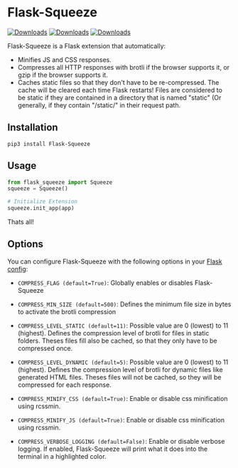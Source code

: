 # Flask-Squeeze

[![Downloads](https://pepy.tech/badge/flask-squeeze)](https://pepy.tech/project/flask-squeeze)
[![Downloads](https://pepy.tech/badge/flask-squeeze/month)](https://pepy.tech/project/flask-squeeze/month)
[![Downloads](https://pepy.tech/badge/flask-squeeze/week)](https://pepy.tech/project/flask-squeeze/week)

Flask-Squeeze is a Flask extension that automatically:
- Minifies JS and CSS responses.
- Compresses all HTTP responses with brotli if the browser supports it, or gzip if the browser supports it.
- Caches static files so that they don't have to be re-compressed. The cache will be cleared each time Flask restarts! Files are considered to be static if they are contained in a directory that is named "static" (Or generally, if they contain "/static/" in their request path.

## Installation
```
pip3 install Flask-Squeeze
```

## Usage
```python
from flask_squeeze import Squeeze
squeeze = Squeeze()

# Initialize Extension
squeeze.init_app(app)
```

Thats all!

## Options
You can configure Flask-Squeeze with the following options in your [Flask config](https://flask.palletsprojects.com/en/latest/config/):
- `COMPRESS_FLAG (default=True)`: Globally enables or disables Flask-Squeeze
- `COMPRESS_MIN_SIZE (default=500)`: Defines the minimum file size in bytes to activate the brotli compression
- `COMPRESS_LEVEL_STATIC (default=11)`: Possible value are 0 (lowest) to 11 (highest). Defines the compression level of brotli for files in static folders. Theses files fill also be cached, so that they only have to be compressed once.
- `COMPRESS_LEVEL_DYNAMIC (default=5)`: Possible value are 0 (lowest) to 11 (highest). Defines the compression level of brotli for dynamic files like generated HTML files. Theses files will not be cached, so they will be compressed for each response.
- `COMPRESS_MINIFY_CSS (default=True)`: Enable or disable css minification using rcssmin.
- `COMPRESS_MINIFY_JS (default=True)`: Enable or disable css minification using rcssmin.

- `COMPRESS_VERBOSE_LOGGING (default=False)`: Enable or disable verbose logging. If enabled, Flask-Squeeze will print what it does into the terminal in a highlighted color.
